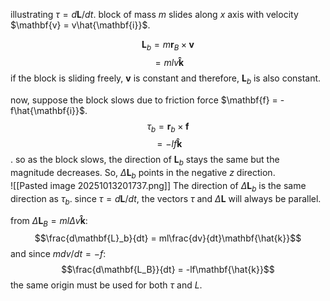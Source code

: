 illustrating $\tau = d\mathbf{L}/dt$.
block of mass $m$ slides along $x$ axis with velocity $\mathbf{v} = v\hat{\mathbf{i}}$.

$$\mathbf{L}_b = m\mathbf{r}_B\times\mathbf{v}$$
$$ = mlv\mathbf{\hat{k}}$$
if the block is sliding freely, $\mathbf{v}$ is constant and therefore, $\mathbf{L}_b$ is also constant.

now, suppose the block slows due to friction force $\mathbf{f} = -f\hat{\mathbf{i}}$.
$$\tau_b = \mathbf{r}_b\times\mathbf{f}$$$$ = -lf{\mathbf{\hat{k}}}$$.
so as the block slows, the direction of $\mathbf{L}_b$ stays the same but the magnitude decreases. So, $\Delta\mathbf{L}_b$ points in the negative $z$ direction. \
![[Pasted image 20251013201737.png]]
The direction of $\Delta\mathbf{L}_b$ is the same direction as $\tau_b$. since $\tau = d\mathbf{L}/dt$, the vectors $\tau$ and $\Delta\mathbf{L}$ will always be parallel.

from $\Delta\mathbf{L}_B = ml\Delta v \mathbf{\hat{k}}$:
$$\frac{d\mathbf{L}_b}{dt} = ml\frac{dv}{dt}\mathbf{\hat{k}}$$
and since $m dv/dt = -f$:
$$\frac{d\mathbf{L_B}}{dt} = -lf\mathbf{\hat{k}}$$the same origin must be used for both $\tau$ and $L$. 